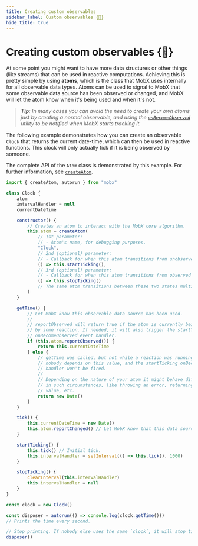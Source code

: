 ```yaml
---
title: Creating custom observables
sidebar_label: Custom observables {🚀}
hide_title: true
---
```


<script async type="text/javascript" src="//cdn.carbonads.com/carbon.js?serve=CEBD4KQ7&placement=mobxjsorg" id="_carbonads_js"></script>

# Creating custom observables {🚀}

At some point you might want to have more data structures or other things (like streams) that can be used in reactive computations.
Achieving this is pretty simple by using **atoms**, which is the class that MobX uses internally for all observable data types.
Atoms can be used to signal to MobX that some observable data source has been observed or changed, and MobX will let the atom know when it's being used and when it's not.

> _**Tip**: In many cases you can avoid the need to create your own atoms just by creating a normal observable, and using
> the [`onBecomeObserved`](lazy-observables.md) utility to be notified when MobX starts tracking it._

The following example demonstrates how you can create an observable `Clock` that returns the current date-time, which can then be used in reactive functions.
This clock will only actually tick if it is being observed by someone.

The complete API of the `Atom` class is demonstrated by this example. For further information, see [`createAtom`](api.md#createAtom).

```javascript
import { createAtom, autorun } from "mobx"

class Clock {
    atom
    intervalHandler = null
    currentDateTime

    constructor() {
        // Creates an atom to interact with the MobX core algorithm.
        this.atom = createAtom(
            // 1st parameter:
            // - Atom's name, for debugging purposes.
            "Clock",
            // 2nd (optional) parameter:
            // - Callback for when this atom transitions from unobserved to observed.
            () => this.startTicking(),
            // 3rd (optional) parameter:
            // - Callback for when this atom transitions from observed to unobserved.
            () => this.stopTicking()
            // The same atom transitions between these two states multiple times.
        )
    }

    getTime() {
        // Let MobX know this observable data source has been used.
        //
        // reportObserved will return true if the atom is currently being observed
        // by some reaction. If needed, it will also trigger the startTicking
        // onBecomeObserved event handler.
        if (this.atom.reportObserved()) {
            return this.currentDateTime
        } else {
            // getTime was called, but not while a reaction was running, hence
            // nobody depends on this value, and the startTicking onBecomeObserved
            // handler won't be fired.
            //
            // Depending on the nature of your atom it might behave differently
            // in such circumstances, like throwing an error, returning a default
            // value, etc.
            return new Date()
        }
    }

    tick() {
        this.currentDateTime = new Date()
        this.atom.reportChanged() // Let MobX know that this data source has changed.
    }

    startTicking() {
        this.tick() // Initial tick.
        this.intervalHandler = setInterval(() => this.tick(), 1000)
    }

    stopTicking() {
        clearInterval(this.intervalHandler)
        this.intervalHandler = null
    }
}

const clock = new Clock()

const disposer = autorun(() => console.log(clock.getTime()))
// Prints the time every second.

// Stop printing. If nobody else uses the same `clock`, it will stop ticking as well.
disposer()
```
